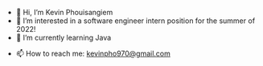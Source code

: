 - 👋 Hi, I’m Kevin Phouisangiem
- 👀 I’m interested in a software engineer intern position for the summer of 2022!
- 🌱 I’m currently learning Java
<!-- 💞️ I’m looking to collaborate with others on any sort of project!-->
- 📫 How to reach me: kevinpho970@gmail.com

<!---
kevinphoui/kevinphoui is a ✨ special ✨ repository because its `README.md` (this file) appears on your GitHub profile.
You can click the Preview link to take a look at your changes.
--->
